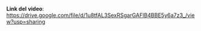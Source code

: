 **Link del video**: https://drive.google.com/file/d/1u8tfAL3SexRSgarGAFlB4BBE5y6a7z3_/view?usp=sharing